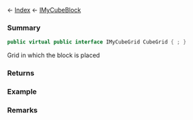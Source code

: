 ← [Index](Api-Index) ← [IMyCubeBlock](VRage.Game.ModAPI.Ingame.IMyCubeBlock)

### Summary

```csharp
public virtual public interface IMyCubeGrid CubeGrid { ; }
```

Grid in which the block is placed

### Returns

### Example

### Remarks

